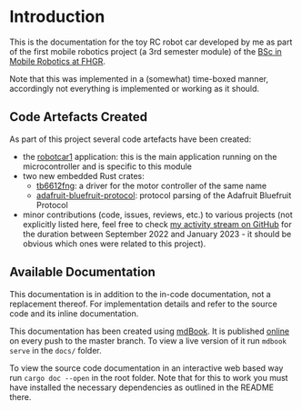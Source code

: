 # Introduction
This is the documentation for the toy RC robot car developed by me as part of the first mobile robotics project
(a 3rd semester module) of the [BSc in Mobile Robotics at FHGR](https://fhgr.ch/mr).

Note that this was implemented in a (somewhat) time-boxed manner, accordingly not everything is implemented or working as it should.

## Code Artefacts Created
As part of this project several code artefacts have been created:
* the [robotcar1](https://github.com/rursprung/robotcar1/) application:
  this is the main application running on the microcontroller and is specific to this module
* two new embedded Rust crates:
  * [tb6612fng](https://crates.io/crates/tb6612fng): a driver for the motor controller of the same name
  * [adafruit-bluefruit-protocol](https://crates.io/crates/adafruit-bluefruit-protocol): protocol parsing of the Adafruit Bluefruit Protocol
* minor contributions (code, issues, reviews, etc.) to various projects (not explicitly listed here, feel free to check
  [my activity stream on GitHub](https://github.com/rursprung/) for the duration between September 2022 and January 2023 -
  it should be obvious which ones were related to this project).

## Available Documentation
This documentation is in addition to the in-code documentation, not a replacement thereof. For implementation details
and refer to the source code and its inline documentation.

This documentation has been created using [mdBook](https://rust-lang.github.io/mdBook/).
It is published [online](https://rursprung.github.io/robotcar1/) on every push to the master branch.
To view a live version of it run `mdbook serve` in the `docs/` folder.

To view the source code documentation in an interactive web based way run `cargo doc --open` in the root folder.
Note that for this to work you must have installed the necessary dependencies as outlined in the README there.

